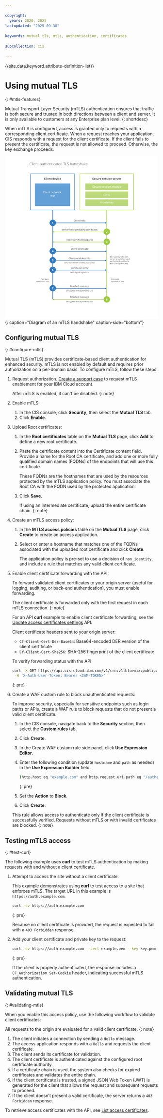 ```yaml
---

copyright:
  years: 2020, 2025
lastupdated: "2025-09-30"

keywords: mutual tls, mtls, authentication, certificates

subcollection: cis

---
```


{{site.data.keyword.attribute-definition-list}}

# Using mutual TLS
{: #mtls-features}

Mutual Transport Layer Security (mTLS) authentication ensures that traffic is both secure and trusted in both directions between a client and server. It is only available to customers at any Enterprise plan level.
{: shortdesc}

When mTLS is configured, access is granted only to requests with a corresponding client certificate. When a request reaches your application, CIS responds with a request for the client certificate. If the client fails to present the certificate, the request is not allowed to proceed. Otherwise, the key exchange proceeds.

![Diagram of mTLS handshake](images/mtls-handshake.png "Diagram of mTLS handshake"){: caption="Diagram of an mTLS handshake" caption-side="bottom"}

## Configuring mutual TLS
{: #configure-mtls}

Mutual TLS (mTLS) provides certificate-based client authentication for enhanced security. mTLS is not enabled by default and requires prior authorization on a per-domain basis. To configure mTLS, follow these steps:

1. Request authorization. [Create a support case](/docs/account?topic=account-open-case) to request mTLS enablement for your IBM Cloud account.

   After mTLS is enabled, it can't be disabled.
   {: note}

1. Enable mTLS:

   1. In the CIS console, click **Security**, then select the **Mutual TLS** tab.
   1. Click **Enable**.

1. Upload Root certificates:

   1. In the **Root certificates** table on the **Mutual TLS** page, click **Add** to define a new root certificate.
   1. Paste the certificate content into the Certificate content field. Provide a name for the Root CA certificate, and add one or more fully qualified domain names (FQDNs) of the endpoints that will use this certificate.

      These FQDNs are the hostnames that are used by the resources protected by the mTLS application policy. You must associate the Root CA with the FQDN used by the protected application.

   1. Click **Save**.

      If using an intermediate certificate, upload the entire certificate chain.
      {: note}

1. Create an mTLS access policy:

   1. In the **MTLS access policies** table on the **Mutual TLS** page, click **Create** to create an access application.
   1. Select or enter a hostname that matches one of the FQDNs associated with the uploaded root certificate and click **Create**.

      The application policy is pre-set to use a decision of `non_identity`, and include a rule that matches any valid client certificate.

1. Enable client certificate forwarding with the API:

   To forward validated client certificates to your origin server (useful for logging, auditing, or back-end authentication), you must enable forwarding.

   The client certificate is forwarded only with the first request in each mTLS connection.
   {: note}

   For an API **curl** example to enable client certificate forwarding, see the [Update access certificates settings](/apidocs/cis#update-access-cert-settings) API.

   Client certificate headers sent to your origin server:

   * `Cf-Client-Cert-Der-Base64`: Base64-encoded DER version of the client certificate
   * `Cf-Client-Cert-Sha256`: SHA-256 fingerprint of the client certificate

   To verify forwarding status with the API:

   ```sh
   curl -X GET https://api.cis.cloud.ibm.com/v1/crn:v1:bluemix:public:internet-svcs:global:a/<account-id>:<instance-id>::/zones/<zone-id>/access/certificates/settings \
    -H 'X-Auth-User-Token: Bearer <IAM-TOKEN>'
   ```
   {: pre}

1. Create a WAF custom rule to block unauthenticated requests:

   To improve security, especially for sensitive endpoints such as login paths or APIs, create a WAF rule to block requests that do not present a valid client certificate.

   1. In the CIS console, navigate back to the **Security** section, then select the **Custom rules** tab.
   1. Click **Create**.
   1. In the Create WAF custom rule side panel, click **Use Expression Editor**.
   1. Enter the following condition (update `hostname` and `path` as needed) in the **Use Expression Builder** field.

      ```sh
      (http.host eq "example.com" and http.request.uri.path eq "/authenticate" and not cf.tls_client_auth.cert_verified)
      ```
      {: pre}

   1. Set the **Action** to **Block**.
   1. Click **Create**.

   This rule allows access to authenticate only if the client certificate is successfully verified. Requests without mTLS or with invalid certificates are blocked.
   {: note}

## Testing mTLS access
{: #test-curl}

The following example uses **curl** to test mTLS authentication by making requests with and without a client certificate.

1. Attempt to access the site without a client certificate.

   This example demonstrates using **curl** to test access to a site that enforces mTLS. The target URL in this example is `https://auth.example.com`.

   ```sh
   curl -sv https://auth.example.com
   ```
   {: pre}

   Because no client certificate is provided, the request is expected to fail with a `403 Forbidden` response.
1. Add your client certificate and private key to the request:

   ```sh
   curl -sv https://auth.example.com --cert example.pem --key key.pem
   ```
   {: pre}

   If the client is properly authenticated, the response includes a `CF_Authorization Set-Cookie` header, indicating successful mTLS authentication.

## Validating mutual TLS
{: #validating-mtls}

When you enable this access policy, use the following workflow to validate client certificates:

All requests to the origin are evaluated for a valid client certificate.
{: note}

1. The client initiates a connection by sending a `Hello` message.
1. The access application responds with a `Hello` and requests the client certificate.
1. The client sends its certificate for validation.
1. The client certificate is authenticated against the configured root certificate authority.
1. If a certificate chain is used, the system also checks for expired certificates and validates the entire chain.
1. If the client certificate is trusted, a signed JSON Web Token (JWT) is generated for the client that allows the request and subsequent requests to proceed.
1. If the client doesn't present a valid certificate, the server returns a `403 Forbidden` response.

To retrieve access certificates with the API, see [List access certificates](/apidocs/cis#list-access-certificates).
